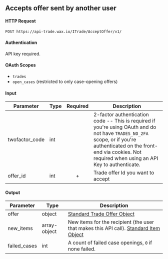 ## Accepts offer sent by another user

#### HTTP Request

`POST https://api-trade.wax.io/ITrade/AcceptOffer/v1/`

#### Authentication

API key required.

#### OAuth Scopes
- `trades`
- `open_cases` (restricted to only case-opening offers)

#### Input

Parameter | Type | Required   | Description
--------- | -----| :--------: | -----------
twofactor_code | int |  | 2-factor authentication code -- This is required if you're using OAuth and do not have `TRADES_NO_2FA` scope, or if you're authenticated on the front-end via cookies.  Not required when using an API Key to authenticate.
offer_id | int | + | Trade offer Id you want to accept

    
#### Output

Parameter | Type | Description
--------- | -----| -------- 
offer     | object    | [Standard Trade Offer Object](/ITrade.md#standard-trade-offer-object)
new_items | array-object | New items for the recipient (the user that makes this API call). [Standard Item Object](/IItem.md#standard-item-object)
failed_cases | int | A count of failed case openings, `0` if none failed.

